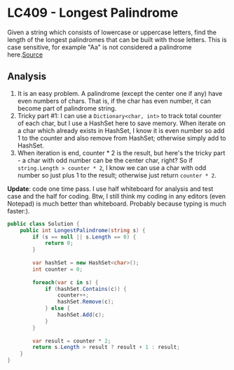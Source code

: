 # LC409 - Longest Palindrome
Given a string which consists of lowercase or uppercase letters, find the length of the longest palindromes that can be built with those letters. This is case sensitive, for example "Aa" is not considered a palindrome here.[Source](https://leetcode.com/problems/longest-palindrome/#/description)

## Analysis
1. It is an easy problem. A palindrome (except the center one if any) have even numbers of chars. That is, if the char has even number, it can become part of palindrome string.
2. Tricky part #1: I can use a `Dictionary<char, int>` to track total counter of each char, but I use a HashSet here to save memory. When iterate on a char which already exists in HashSet, I know it is even number so add 1 to the counter and also remove from HashSet; otherwise simply add to HashSet.
3. When iteration is end, counter * 2 is the result, but here's the tricky part - a char with odd number can be the center char, right? So if `string.Length > counter * 2`, I know we can use a char with odd number so just plus 1 to the result; otherwise just return `counter * 2`.

**Update**: code one time pass. I use half whiteboard for analysis and test case and the half for coding. Btw, I still think my coding in any editors (even Notepad) is much better than whiteboard. Probably because typing is much faster:). 

```c#
public class Solution {
    public int LongestPalindrome(string s) {
        if (s == null || s.Length == 0) {
            return 0;
        }
        
        var hashSet = new HashSet<char>();
        int counter = 0;
        
        foreach(var c in s) {
            if (hashSet.Contains(c)) {
                counter++;
                hashSet.Remove(c);
            } else {
                hashSet.Add(c);
            }
        }
        
        var result = counter * 2;
        return s.Length > result ? result + 1 : result;
    }
}
```
